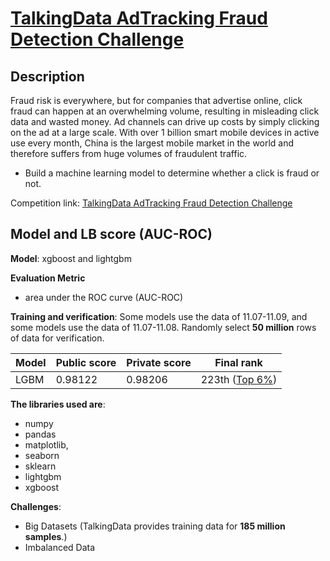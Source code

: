 # [TalkingData AdTracking Fraud Detection Challenge](https://www.kaggle.com/c/talkingdata-adtracking-fraud-detection)


## Description
Fraud risk is everywhere, but for companies that advertise online, click fraud can happen at an overwhelming volume, resulting in misleading click data and wasted money. Ad channels can drive up costs by simply clicking on the ad at a large scale. With over 1 billion smart mobile devices in active use every month, China is the largest mobile market in the world and therefore suffers from huge volumes of fraudulent traffic. 

- Build a machine learning model to determine whether a click is fraud or not.


Competition link: [TalkingData AdTracking Fraud Detection Challenge](https://www.kaggle.com/c/talkingdata-adtracking-fraud-detection)

## Model and LB score (AUC-ROC)
**Model**: xgboost and lightgbm

**Evaluation Metric**
- area under the ROC curve (AUC-ROC)

**Training and verification**: Some models use the data of 11.07-11.09, and some models use the data of 11.07-11.08. Randomly select **50 million** rows of data for verification.

|Model|Public score|Private score|Final rank| 
|---|---|---|---|
| LGBM |0.98122|0.98206| 223th ([Top 6%](https://www.kaggle.com/shielaj/competitions))|

**The libraries used are**:  
- numpy
- pandas
- matplotlib, 
- seaborn
- sklearn
- lightgbm
- xgboost

**Challenges**:
- Big Datasets (TalkingData provides training data for **185 million samples**.)
- Imbalanced Data



